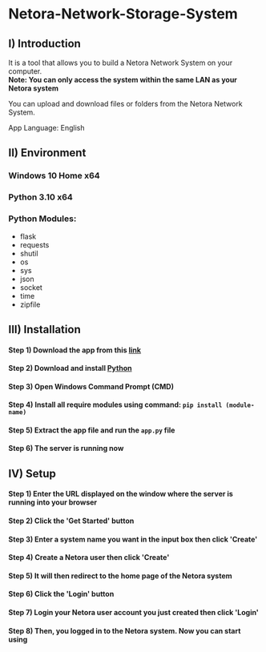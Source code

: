 # Netora-Network-Storage-System

## I) Introduction

It is a tool that allows you to build a Netora Network System on your computer.</br>
__Note: You can only access the system within the same LAN as your Netora system__</br>

You can upload and download files or folders from the Netora Network System.</br>

App Language: English

## II) Environment

### Windows 10 Home x64
### Python 3.10 x64
### Python Modules:
- flask
- requests
- shutil
- os
- sys
- json
- socket
- time
- zipfile

## III) Installation

#### Step 1) Download the app from this [link](https://github.com/JacksonLinQAQ/Netora-Network-Storage-System/blob/main/Netora%20NSS%20-%20Network%20Storage%20System.zip?raw=true)

#### Step 2) Download and install [Python](https://www.python.org/)

#### Step 3) Open Windows Command Prompt (CMD)

#### Step 4) Install all require modules using command: ```pip install (module-name)```

#### Step 5) Extract the app file and run the ```app.py``` file

#### Step 6) The server is running now

## IV) Setup

#### Step 1) Enter the URL displayed on the window where the server is running into your browser

#### Step 2) Click the 'Get Started' button

#### Step 3) Enter a system name you want in the input box then click 'Create'

#### Step 4) Create a Netora user then click 'Create'

#### Step 5) It will then redirect to the home page of the Netora system

#### Step 6) Click the 'Login' button

#### Step 7) Login your Netora user account you just created then click 'Login'

#### Step 8) Then, you logged in to the Netora system. Now you can start using
